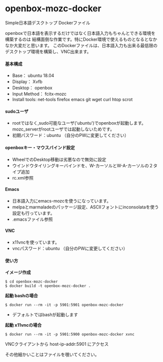 # openbox-mozc-docker
Simple日本語デスクトップ Dockerファイル

openboxで日本語を表示するだけではなく日本語入力もちゃんとできる環境を構築するのは
結構面倒な作業です。特にDocker環境で使えるものとなるとなかなか大変だと思います。
このDockerファイルは、日本語入力も出来る最低限のデスクトップ環境を構築し、VNC出来ます。

#### 基本構成
* Base： ubuntu 18.04
* Display： Xvfb
* Desktop： openbox
* Input Method： fcitx-mozc
* Install tools: net-tools firefox emacs git wget curl htop scrot

#### sudoユーザ
* rootではなく,sudo可能なユーザ('ubuntu')でopenboxが起動します。
mozc_serverがrootユーザでは起動しないためです。
* 初期パスワード：ubuntu （自分のPWに変更してください）

#### openboxキー・マウスバインド設定
* WheelでのDesktop移動は劣悪なので無効に設定
* ウインドウタイリングキーバインドを、W-カーソルとW-A-カーソルの２タイプ追加
* rc.xml参照

#### Emacs
* 日本語入力にemacs-mozcを使うになっています。
* melpaとmarmaladeのパッケージ設定、ASCIIフォントにinconsolataを使う設定も行っています。
* .emacsファイル参照

#### VNC
* x11vncを使っています。
* vncパスワード：ubuntu （自分のPWに変更してください）

#### 使い方
**イメージ作成**
```
$ cd openbox-mozc-docker
$ docker build -t openbox-mozc-docker .
```
**起動 bashの場合**
```
$ docker run --rm -it -p 5901:5901 openbox-mozc-docker
```
* デフォルトではbashが起動します

**起動 x11vncの場合**
```
$ docker run --rm -it -p 5901:5900 openbox-mozc-docker xvnc
```
VNCクライアントから host-ip-addr:5901 にアクセス

その他細かいことはファイルを覗いてください。
